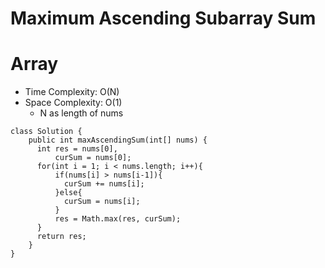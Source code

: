 # Maximum Ascending Subarray Sum
# Array
* Time Complexity: O(N)
* Space Complexity: O(1)
	* N as length of nums
```
class Solution {
    public int maxAscendingSum(int[] nums) {
      int res = nums[0],
          curSum = nums[0];
      for(int i = 1; i < nums.length; i++){
          if(nums[i] > nums[i-1]){
            curSum += nums[i];
          }else{
            curSum = nums[i];
          }
          res = Math.max(res, curSum);
      }
      return res;
    }
}
```